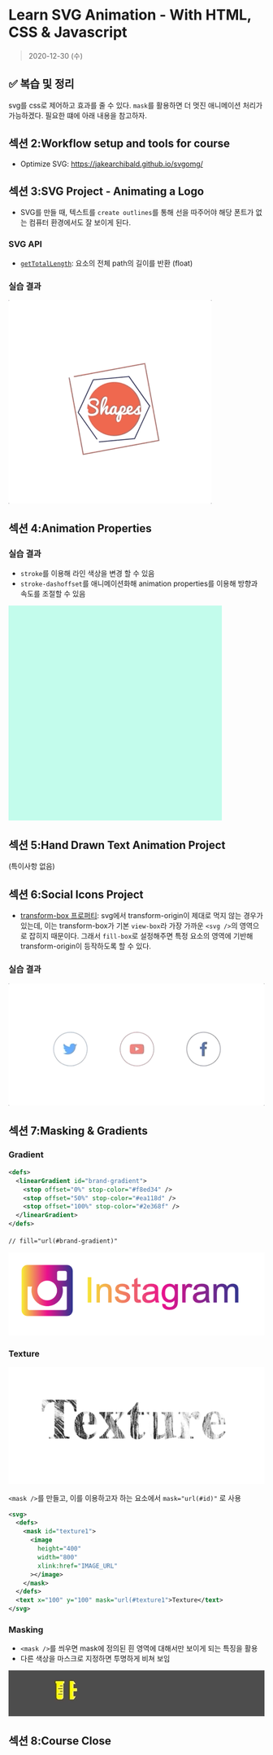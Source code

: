 # Learn SVG Animation - With HTML, CSS & Javascript

> 2020-12-30 (수)

## ✅ 복습 및 정리

svg를 css로 제어하고 효과를 줄 수 있다. `mask`를 활용하면 더 멋진 애니메이션 처리가 가능하겠다. 필요한 떄에 아래 내용을 참고하자.

<!-- ## 섹션 1:Welcome To The Course -->

## 섹션 2:Workflow setup and tools for course

- Optimize SVG: https://jakearchibald.github.io/svgomg/

## 섹션 3:SVG Project - Animating a Logo

- SVG를 만들 때, 텍스트를 `create outlines`를 통해 선을 따주어야 해당 폰트가 없는 컴퓨터 환경에서도 잘 보이게 된다.

### SVG API

- [`getTotalLength`](https://developer.mozilla.org/en-US/docs/Web/API/SVGPathElement/getTotalLength): 요소의 전체 path의 길이를 반환 (float)

### 실습 결과

![실습 결과](./section3/section3.gif)

## 섹션 4:Animation Properties

### 실습 결과

- `stroke`를 이용해 라인 색상을 변경 할 수 있음
- `stroke-dashoffset`를 애니메이션화해 animation properties를 이용해 방향과 속도를 조절할 수 있음

![실습 결과](./section4/section4.gif)

## 섹션 5:Hand Drawn Text Animation Project

(특이사항 없음)

## 섹션 6:Social Icons Project

- [transform-box 프로퍼티](https://developer.mozilla.org/en-US/docs/Web/CSS/transform-box): svg에서 transform-origin이 제대로 먹지 않는 경우가 있는데, 이는 transform-box가 기본 `view-box`라 가장 가까운 `<svg />`의 영역으로 잡히지 때문이다. 그래서 `fill-box`로 설정해주면 특정 요소의 영역에 기반해 transform-origin이 등작하도록 할 수 있다.

### 실습 결과

![실습 결과](./section6/section6.gif)

## 섹션 7:Masking & Gradients

### Gradient

```svg
<defs>
  <linearGradient id="brand-gradient">
    <stop offset="0%" stop-color="#f8ed34" />
    <stop offset="50%" stop-color="#ea118d" />
    <stop offset="100%" stop-color="#2e368f" />
  </linearGradient>
</defs>

// fill="url(#brand-gradient)"
```

![Gradient](./section7/s7-gradient.png)

### Texture

![Texture](./section7/s7-texture.png)

`<mask />`를 만들고, 이를 이용하고자 하는 요소에서 `mask="url(#id)"` 로 사용

```svg
<svg>
  <defs>
    <mask id="texture1">
      <image
        height="400"
        width="800"
        xlink:href="IMAGE_URL"
      ></image>
    </mask>
  </defs>
  <text x="100" y="100" mask="url(#texture1">Texture</text>
</svg>
```

### Masking

- `<mask />`를 씌우면 mask에 정의된 흰 영역에 대해서만 보이게 되는 특징을 활용
- 다른 색상을 마스크로 지정하면 투명하게 비쳐 보임

![Masking](./section7/s7-masking.gif)

## 섹션 8:Course Close
